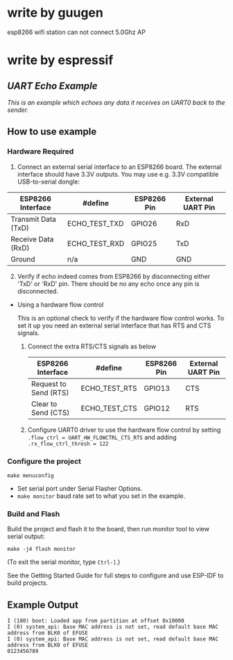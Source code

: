 # write by guugen
esp8266 wifi station can not connect 5.0Ghz AP 


# write by espressif

## _UART Echo Example_

_This is an example which echoes any data it receives on UART0 back to the sender._

## How to use example

### Hardware Required

1. Connect an external serial interface to an ESP8266 board. The external interface should have 3.3V outputs. You may use e.g. 3.3V compatible USB-to-serial dongle:  

  | ESP8266 Interface | #define | ESP8266 Pin | External UART Pin |  
  | --- | --- | --- | --- |  
  | Transmit Data (TxD) | ECHO_TEST_TXD | GPIO26 | RxD |  
  | Receive Data (RxD) | ECHO_TEST_RXD | GPIO25 | TxD |  
  | Ground | n/a | GND | GND |  

2. Verify if echo indeed comes from ESP8266 by disconnecting either 'TxD' or 'RxD' pin. There should be no any echo once any pin is disconnected.

* Using a hardware flow control

  This is an optional check to verify if the hardware flow control works. To set it up you need an external serial interface that has RTS and CTS signals. 

  1. Connect the extra RTS/CTS signals as below  

      | ESP8266 Interface | #define | ESP8266 Pin | External UART Pin |  
      | --- | --- | --- | --- |  
      | Request to Send (RTS) | ECHO_TEST_RTS | GPIO13 | CTS |  
      | Clear to Send (CTS) | ECHO_TEST_CTS | GPIO12 | RTS |  
  
  2. Configure UART0 driver to use the hardware flow control by setting `.flow_ctrl = UART_HW_FLOWCTRL_CTS_RTS` and adding `.rx_flow_ctrl_thresh = 122`

### Configure the project

```
make menuconfig
```

* Set serial port under Serial Flasher Options.  
* `make monitor` baud rate set to what you set in the example.


### Build and Flash

Build the project and flash it to the board, then run monitor tool to view serial output:

```
make -j4 flash monitor
```

(To exit the serial monitor, type ``Ctrl-]``.)

See the Getting Started Guide for full steps to configure and use ESP-IDF to build projects.

## Example Output  

```
I (180) boot: Loaded app from partition at offset 0x10000
I (0) system_api: Base MAC address is not set, read default base MAC address from BLK0 of EFUSE
I (0) system_api: Base MAC address is not set, read default base MAC address from BLK0 of EFUSE
0123456789
```
